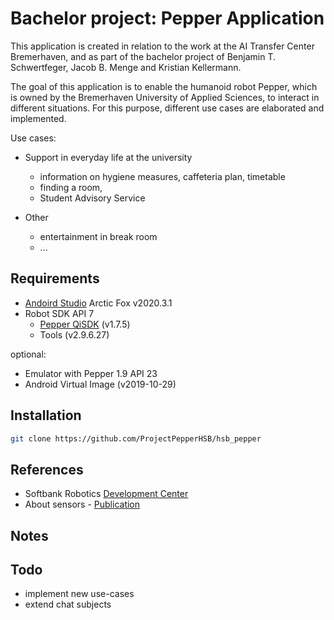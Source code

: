 # Bachelor project: Pepper Application

This application is created in relation to the work at the AI Transfer Center Bremerhaven, and as part of the bachelor project of Benjamin T. Schwertfeger, Jacob B. Menge and Kristian Kellermann.

The goal of this application is to enable the humanoid robot Pepper, which is owned by the Bremerhaven University of Applied Sciences, to interact in different situations. For this purpose, different use cases are elaborated and implemented.

Use cases:

- Support in everyday life at the university

  - information on hygiene measures, caffeteria plan, timetable
  - finding a room,
  - Student Advisory Service

- Other
  - entertainment in break room
  - ...

## Requirements

- [Andoird Studio](https://developer.android.com/studio) Arctic Fox v2020.3.1
- Robot SDK API 7
  - [Pepper QiSDK](https://qisdk.softbankrobotics.com/sdk/doc/pepper-sdk/ch1_gettingstarted/installation.html#installation) (v1.7.5)
  - Tools (v2.9.6.27)

optional:

- Emulator with Pepper 1.9 API 23
- Android Virtual Image (v2019-10-29)

## Installation

```bash
git clone https://github.com/ProjectPepperHSB/hsb_pepper
```

## References

- Softbank Robotics [Development Center](https://developer.softbankrobotics.com/pepper-qisdk/api/motion/tutorials)
- About sensors - [Publication](https://link.springer.com/article/10.1007/s12369-021-00749-x)

## Notes

## Todo

- implement new use-cases
- extend chat subjects
